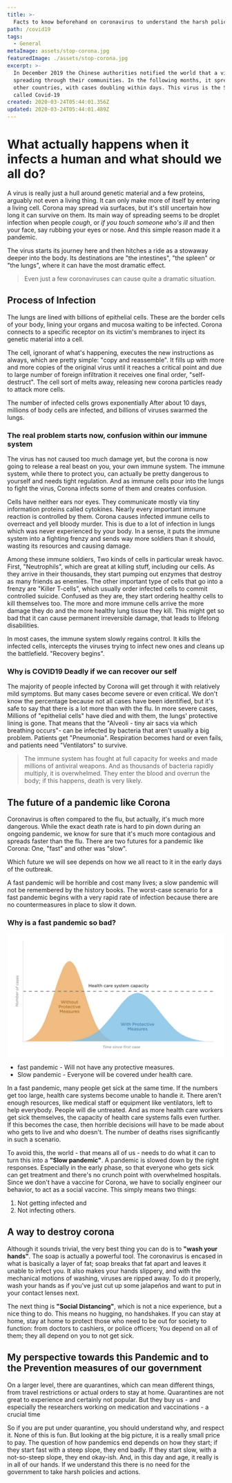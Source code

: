 ```yaml
---
title: >-
  Facts to know beforehand on coronavirus to understand the harsh policies of our government
path: /covid19
tags:
  - General
metaImage: assets/stop-corona.jpg
featuredImage: ./assets/stop-corona.jpg
excerpt: >-
  In December 2019 the Chinese authorities notified the world that a virus was
  spreading through their communities. In the following months, it spread to
  other countries, with cases doubling within days. This virus is the SARS-Related Coronavirus 2 that causes the disease
  called Covid-19 
created: 2020-03-24T05:44:01.356Z
updated: 2020-03-24T05:44:01.489Z
---
```

<!--StartFragment-->

# What actually happens when it infects a human and what should we all do?

A virus is really just a hull around genetic material and a few proteins, arguably not even a living thing. It can only make more of itself by entering a living cell. Corona may spread via surfaces, but it's still uncertain how long it can survive on them. Its main way of spreading seems to be droplet infection when people *cough*, or *if you touch someone who's ill* and then your face, say rubbing your eyes or nose. And this simple reason made it a pandemic.


The virus starts its journey here and then hitches a ride as a stowaway deeper into the body. Its destinations are "the intestines", "the spleen" or "the lungs", where it can have the most dramatic effect. 

> Even just a few coronaviruses can cause quite a dramatic situation.

## Process of Infection

The lungs are lined with billions of epithelial cells. These are the border cells of your body, lining your organs and mucosa waiting to be infected. Corona connects to a specific receptor on its victim's membranes to inject its genetic material into a cell.

The cell, ignorant of what's happening, executes the new instructions as always, which are pretty simple: "copy and reassemble". It fills up with more and more copies of the original virus until it reaches a critical point and due to large number of foreign infiltration it receives one final order, "self-destruct". The cell sort of melts away, releasing new corona particles ready to attack more cells. 

The number of infected cells grows exponentially After about 10 days, millions of body cells are infected, and billions of viruses swarmed the lungs.


### The real problem starts now, confusion within our immune system

The virus has not caused too much damage yet, but the corona is now going to release a real beast on you, your own immune system. The immune system, while there to protect you, can actually be pretty dangerous to yourself and needs tight regulation. And as immune cells pour into the lungs to fight the virus, Corona infects some of them and creates confusion.

Cells have neither ears nor eyes. They communicate mostly via tiny information proteins called cytokines. Nearly every important immune reaction is controlled by them. Corona causes infected immune cells to overreact and yell bloody murder. This is due to a lot of infection in lungs which was never experienced by your body. In a sense, it puts the immune system into a fighting frenzy and sends way more soldiers than it should, wasting its resources and causing damage. 

Among these immune soldiers, Two kinds of cells in particular wreak havoc. First, "Neutrophils", which are great at killing stuff, including our cells. As they arrive in their thousands, they start pumping out enzymes that destroy as many friends as enemies. The other important type of cells that go into a frenzy are "Killer T-cells", which usually order infected cells to commit controlled suicide. Confused as they are, they start ordering healthy cells to kill themselves too. The more and more immune cells arrive the more damage they do and the more healthy lung tissue they kill. This might get so bad that it can cause permanent irreversible damage, that leads to lifelong disabilities.

In most cases, the immune system slowly regains control. It kills the infected cells, intercepts the viruses trying to infect new ones and cleans up the battlefield. "Recovery begins".

### Why is COVID19 Deadly if we can recover our self 

The majority of people infected by Corona will get through it with relatively mild symptoms. But many cases become severe or even critical. We don't know the percentage because not all cases have been identified, but it's safe to say that there is a lot more than with the flu. In more severe cases, Millions of "epithelial cells" have died and with them, the lungs' protective lining is gone. That means that the "Alveoli - tiny air sacs via which breathing occurs"- can be infected by bacteria that aren't usually a big problem. Patients get "Pneumonia". Respiration becomes hard or even fails, and patients need "Ventilators" to survive. 

> The immune system has fought at full capacity for weeks and made millions of antiviral weapons. And as thousands of bacteria rapidly multiply, it is overwhelmed. They enter the blood and overrun the body; if this happens, death is very likely. 

## The future of a pandemic like Corona

Coronavirus is often compared to the flu, but actually, it's much more dangerous. While the exact death rate is hard to pin down during an ongoing pandemic, we know for sure that it's much more contagious and spreads faster than the flu. There are two futures for a pandemic like Corona: One, "fast" and other was "slow".

Which future we will see depends on how we all react to it in the early days of the outbreak.

A fast pandemic will be horrible and cost many lives; a slow pandemic will not be remembered by the history books. The worst-case scenario for a fast pandemic begins with a very rapid rate of infection because there are no countermeasures in place to slow it down.

### Why is a fast pandemic so bad?

![flattening the curve](assets/flattening-the-curve.jpg "flattening the curve")

* fast pandemic - Will not have any protective measures.
* Slow pandemic - Everyone will be covered under health care.

In a fast pandemic, many people get sick at the same time. If the numbers get too large, health care systems become unable to handle it. There aren't enough resources, like medical staff or equipment like ventilators, left to help everybody. People will die untreated. And as more health care workers get sick themselves, the capacity of health care systems falls even further. If this becomes the case, then horrible decisions will have to be made about who gets to live and who doesn't. The number of deaths rises significantly in such a scenario. 

To avoid this, the world - that means all of us - needs to do what it can to turn this into a **"Slow pandemic"**. A pandemic is slowed down by the right responses. Especially in the early phase, so that everyone who gets sick can get treatment and there's no crunch point with overwhelmed hospitals. Since we don't have a vaccine for Corona, we have to socially engineer our behavior, to act as a social vaccine. This simply means two things:

1. Not getting infected and
2. Not infecting others.

## A way to destroy corona

Although it sounds trivial, the very best thing you can do is to **"wash your hands"**. The soap is actually a powerful tool. The coronavirus is encased in what is basically a layer of fat; soap breaks that fat apart and leaves it unable to infect you. It also makes your hands slippery, and with the mechanical motions of washing, viruses are ripped away. To do it properly, wash your hands as if you've just cut up some jalapeños and want to put in your contact lenses next.

The next thing is **"Social Distancing"**, which is not a nice experience, but a nice thing to do. This means no hugging, no handshakes. If you can stay at home, stay at home to protect those who need to be out for society to function: from doctors to cashiers, or police officers; You depend on all of them; they all depend on you to not get sick.

## My perspective towards this Pandemic and to the Prevention measures of our government

On a larger level, there are quarantines, which can mean different things, from travel restrictions or actual orders to stay at home. Quarantines are not great to experience and certainly not popular. But they buy us - and especially the researchers working on medication and vaccinations - a crucial time

So if you are put under quarantine, you should understand why, and respect it. None of this is fun. But looking at the big picture, it is a really small price to pay. The question of how pandemics end depends on how they start; if they start fast with a steep slope, they end badly. If they start slow, with a not-so-steep slope, they end okay-ish. And, in this day and age, it really is in all of our hands. If we understand this there is no need for the government to take harsh policies and actions.

<!--EndFragment-->

